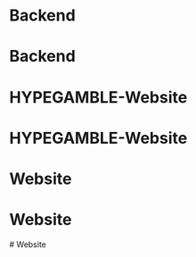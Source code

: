 # Backend
# Backend
# HYPEGAMBLE-Website
# HYPEGAMBLE-Website
# Website
# Website
#   W e b s i t e  
 